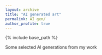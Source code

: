```yaml
---
layout: archive
title: "AI generated art"
permalink: AI_gen/
author_profile: true
---
```



{% include base_path %}

Some selected AI generations from my work
